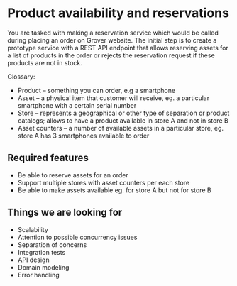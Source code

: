# Product availability and reservations

You are tasked with making a reservation service which would be called during placing an order on Grover website. The initial step is to create a prototype service with a REST API endpoint that allows reserving assets for a list of products in the order or rejects the reservation request if these products are not in stock.

Glossary:
- Product – something you can order, e.g a smartphone
- Asset – a physical item that customer will receive, eg. a particular smartphone with a certain serial number
- Store – represents a geographical or other type of separation or product catalogs; allows to have a product available in store A and not in store B 
- Asset counters – a number of available assets in a particular store, eg. store A has 3 smartphones available to order

## Required features 

- Be able to reserve assets for an order
- Support multiple stores with asset counters per each store
- Be able to make assets available eg. for store A but not for store B

## Things we are looking for

- Scalability
- Attention to possible concurrency issues
- Separation of concerns
- Integration tests
- API design
- Domain modeling
- Error handling